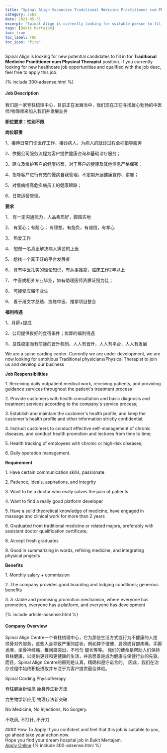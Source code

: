 ```yaml
---
title: "Spinal Align Vacancies Traditional Medicine Practitioner cum Physical Therapist" 
category: Jobs 
date: 2021-05-31 
excerpt: "Spinal Align is currently looking for suitable person to fill in the Traditional Medicine Practitioner cum Physical Therapist which positioned at Bukit Mertajam" 
tags: [Bukit Mertajam] 
toc: true 
toc_label: TOC 
toc_icon: "fire" 
--- 
```


<p>Spinal Align is looking for new potential candidates to fill in for <b>Traditional Medicine Practitioner cum Physical Therapist</b> position. If you currently looking for new healthcare job opportunities and qualified with the job desc, feel free to apply this job.
</p>{% include 300-adsense.html %} 
<div><div><h4>Job Description</h4></div><div><div><span><div><p>&#25105;&#20204;&#26159;&#19968;&#23478;&#33034;&#26609;&#26803;&#29702;&#20013;&#24515;&#65292;&#30446;&#21069;&#27491;&#22312;&#21457;&#23637;&#24403;&#20013;&#65292;<span>&#25105;&#20204;&#29616;&#22312;&#27491;&#22312;&#23547;&#25214;&#38596;&#24515;&#21187;&#21187;&#30340;&#20013;&#21307;&#24072;/&#29289;&#29702;&#24072;&#26469;&#21152;&#20837;&#25105;&#20204;&#24182;&#21457;&#23637;&#19994;&#21153;</span></p><p><strong>&#32844;&#20301;&#35201;&#27714;&#65306;&#24615;&#21035;&#19981;&#38480;</strong></p><p><strong>&#23703;&#20301;&#32844;&#36131;</strong></p><p>1&#12289;&#25509;&#24453;&#26085;&#24120;&#38376;&#35786;&#21307;&#30103;&#24037;&#20316;&#65292;&#25509;&#35786;&#30149;&#20154;&#65292;&#20026;&#30149;&#20154;&#30340;&#23601;&#35786;&#36807;&#31243;&#20840;&#31243;&#25351;&#23548;&#26381;&#21153;</p><p>2&#12289;&#20381;&#25454;&#20844;&#21496;&#26381;&#21153;&#27969;&#31243;&#20026;&#23458;&#25143;&#25552;&#20379;&#20581;&#24247;&#21672;&#35810;&#21644;&#22522;&#30784;&#35786;&#30103;&#26381;&#21153;&#65307;</p><p>3&#12289;&#24314;&#31435;&#21450;&#32500;&#25252;&#23458;&#25143;&#30340;&#20581;&#24247;&#26723;&#26696;&#65292;&#23545;&#20110;&#23458;&#25143;&#30340;&#20581;&#24247;&#21450;&#20854;&#20182;&#20449;&#24687;&#20005;&#26684;&#20445;&#23494;&#65307;</p><p>4&#12289;&#25351;&#23548;&#23458;&#25143;&#36827;&#34892;&#26377;&#25928;&#30340;&#24930;&#30149;&#33258;&#25105;&#31649;&#29702;&#65292;&#19981;&#23450;&#26399;&#24320;&#23637;&#20581;&#24247;&#23459;&#20256;&#12289;&#35762;&#24231;&#65307;</p><p>5&#12289;&#23545;&#24930;&#30149;&#25110;&#39640;&#21361;&#30142;&#30149;&#21592;&#24037;&#30340;&#20581;&#24247;&#36319;&#36394;&#65307;</p><p>6&#12289;&#26085;&#24120;&#36816;&#33829;&#31649;&#29702;&#12290;</p><p><strong>&#35201;&#27714;</strong></p><p>1&#12289; &#26377;&#19968;&#23450;&#27807;&#36890;&#33021;&#21147;&#65292;&#20154;&#21697;&#32032;&#36136;&#22909;&#65292;&#33050;&#36367;&#23454;&#22320;</p><p>2&#12289; &#26377;&#29233;&#24515;&#65307;&#26377;&#32784;&#24515;&#65307; &#26377;&#29702;&#24819;&#65292;&#26377;&#25265;&#36127;&#65292;&#26377;&#35802;&#20449;&#65292;&#26377;&#23389;&#24515;</p><p>3&#12289; &#28909;&#29233;&#24037;&#20316;</p><p>4&#12289; &#24819;&#20570;&#19968;&#21517;&#30495;&#27491;&#35299;&#20915;&#30149;&#20154;&#30171;&#33510;&#30340;&#19978;&#21307;</p><p>5&#12289; &#24819;&#25214;&#19968;&#20010;&#30495;&#27491;&#22909;&#30340;&#24179;&#21488;&#21457;&#23637;&#32773;</p><p>6&#12289; &#20855;&#26377;&#20013;&#21307;&#25166;&#23454;&#30340;&#29702;&#35770;&#30693;&#35782;&#65292;&#26377;&#20174;&#20107;&#25512;&#25343;&#65292;&#20020;&#24202;&#24037;&#20316;2&#24180;&#20197;&#19978;</p><p>7&#12289; &#20013;&#21307;&#25110;&#30456;&#20851;&#19987;&#19994;&#27605;&#19994;&#65292;&#22914;&#26377;&#21161;&#29702;&#21307;&#24072;&#36164;&#36136;&#35777;&#29031;&#20026;&#20339;&#65307;</p><p>8&#12289; &#21487;&#25509;&#21463;&#24212;&#23626;&#27605;&#19994;&#29983;</p><p>9&#12289; &#21892;&#20110;&#29992;&#25991;&#23383;&#24635;&#32467;&#12289;&#25552;&#28860;&#20013;&#21307;&#12289;&#25512;&#25343;&#39033;&#30446;&#25972;&#21512;</p><p><strong>&#31119;&#21033;&#24453;&#36935;</strong></p><p>1&#12289;&#26376;&#34218;+&#25552;&#25104;</p><p>2&#12289;&#20844;&#21496;&#25552;&#20379;&#33391;&#22909;&#30340;&#39135;&#23487;&#26465;&#20214;&#65307;&#20248;&#21402;&#30340;&#31119;&#21033;&#24453;&#36935;</p><p>3&#12289;&#33391;&#24615;&#31283;&#23450;&#32780;&#26377;&#21069;&#36884;&#30340;&#26187;&#21319;&#26426;&#21046;&#65292;&#20154;&#20154;&#26377;&#26187;&#21319;&#65292;&#20154;&#20154;&#26377;&#24179;&#21488;&#65292;&#20154;&#20154;&#26377;&#21457;&#23637;</p><p>We are a spine carding center. Currently we are under development, we are now looking for ambitious Traditional physicians/Physical Therapist to join us and develop our business</p><p><strong>Job Responsibilities</strong></p><p>1. Receiving daily outpatient medical work, receiving patients, and providing guidance services throughout the patient's treatment process</p><p>2. Provide customers with health consultation and basic diagnosis and treatment services according to the company's service process;</p><p>3. Establish and maintain the customer's health profile, and keep the customer's health profile and other information strictly confidential;</p><p>4. Instruct customers to conduct effective self-management of chronic diseases, and conduct health promotion and lectures from time to time;</p><p>5. Health tracking of employees with chronic or high-risk diseases;</p><p>6. Daily operation management.</p><p><strong>Requirement</strong></p><p>1. Have certain communication skills, passionate</p><p>2. Patience, ideals, aspirations, and integrity</p><p>3. Want to be a doctor who really solves the pain of patients</p><p>4. Want to find a really good platform developer</p><p>5. Have a solid theoretical knowledge of medicine, have engaged in massage and clinical work for more than 2 years</p><p>6. Graduated from traditional medicine or related majors, preferably with assistant doctor qualification certificate;</p><p>8. Accept fresh graduates</p><p>9. Good in summarizing in words, refining medicine, and integrating physical projects</p><p><strong>Benefits</strong></p><p>1. Monthly salary + commission</p><p>2. The company provides good boarding and lodging conditions; generous benefits</p><p>3. A stable and promising promotion mechanism, where everyone has promotion, everyone has a platform, and everyone has development</p></div></span></div></div></div> 
{% include article-adsense.html %} 
<div><div><h4>Company Overview</h4></div><div><div><span><div><p>Spinal Align Centre&#19968;&#20010;&#33034;&#26609;&#26803;&#29702;&#20013;&#24515;&#65292;&#23427;&#20026;&#37027;&#20123;&#29983;&#27963;&#26041;&#24335;&#25110;&#34892;&#20026;&#19981;&#20581;&#24247;&#30340;&#20154;&#25552;&#20379;&#39592;&#23545;&#40784;&#26381;&#21153;&#65292;&#36825;&#20123;&#20154;&#20250;&#23548;&#33268;&#20005;&#37325;&#30340;&#30151;&#29366;&#65292;&#20363;&#22914;&#33046;&#23376;&#20725;&#30828;&#65292;&#32937;&#33152;&#25110;&#32972;&#37096;&#30140;&#30171;&#65292;&#25163;&#33050;&#21457;&#40635;&#65292;&#22352;&#39592;&#31070;&#32463;&#30171;&#65292;&#26894;&#38388;&#30424;&#31361;&#20986;&#65292;&#19981;&#22343;&#21248; &#33151;&#38271;&#31561;&#31561;&#12290; &#25105;&#20204;&#30340;&#20351;&#21629;&#26159;&#24110;&#21161;&#20154;&#20204;&#20445;&#25345;&#33034;&#26609;&#20581;&#24247;&#65292;&#20197;&#25552;&#20379;&#26356;&#22909;&#21644;&#26356;&#20581;&#24247;&#30340;&#29983;&#27963;&#65292;&#24182;&#19988;&#24895;&#26223;&#26159;&#25104;&#20026;&#20581;&#24247;&#19982;&#20445;&#20581;&#34892;&#19994;&#30340;&#20808;&#39537;&#12290; &#32780;&#19988;&#65292;Spinal Align Centre&#30340;&#21407;&#21017;&#26159;&#35748;&#30495;&#65292;&#31934;&#30830;&#21644;&#36981;&#23432;&#35834;&#35328;&#30340;&#12290; &#22240;&#27492;&#65292;&#25105;&#20204;&#22312;&#27835;&#30103;&#36807;&#31243;&#20013;&#22987;&#32456;&#31215;&#26497;&#36827;&#21462;&#24182;&#19987;&#27880;&#20110;&#20026;&#23458;&#25143;&#25552;&#20379;&#26368;&#20339;&#20307;&#39564;&#12290;</p><p>Spinal Cording Physiotherapy</p><p>&#33034;&#26609;&#20581;&#24247;&#26032;&#29702;&#24565; &#30246;&#36523;&#20859;&#29983;&#26032;&#26041;&#27861;</p><p>&#21147;&#29983;&#29289;&#23398;&#26032;&#24212;&#29992; &#29289;&#29702;&#30103;&#27861;&#26032;&#31361;&#30772;</p><p>No Medicine, No Injections, No Surgery.</p><p>&#19981;&#21507;&#33647;, &#19981;&#25171;&#38024;, &#19981;&#24320;&#20992;</p></div></span></div></div></div> 
#### How To Apply 
If you confident and feel that this job is suitable to you, go ahead take your action now. <br/> 
Hope you find your dream hospital job in Bukit Mertajam. <br/> 
<a href="https://www.jobstreet.com.my/en/job/traditional-medicine-practitioner-cum-physical-therapist-4567166?jobId=jobstreet-my-job-4567166" class="btn btn--warning" target="_blank" rel="nofollow noopenner">Apply Online</a> 
{% include 300-adsense.html %} 